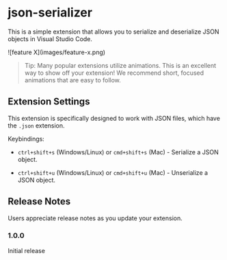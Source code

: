 # json-serializer

This is a simple extension that allows you to serialize and deserialize JSON objects in Visual Studio Code.

\!\[feature X\]\(images/feature-x.png\)

> Tip: Many popular extensions utilize animations. This is an excellent way to show off your extension! We recommend short, focused animations that are easy to follow.

## Extension Settings

This extension is specifically designed to work with JSON files, which have the `.json` extension.

Keybindings:

- `ctrl+shift+s` (Windows/Linux) or `cmd+shift+s` (Mac) - Serialize a JSON object.

- `ctrl+shift+u` (Windows/Linux) or `cmd+shift+u` (Mac) - Unserialize a JSON object.

## Release Notes

Users appreciate release notes as you update your extension.

### 1.0.0

Initial release
